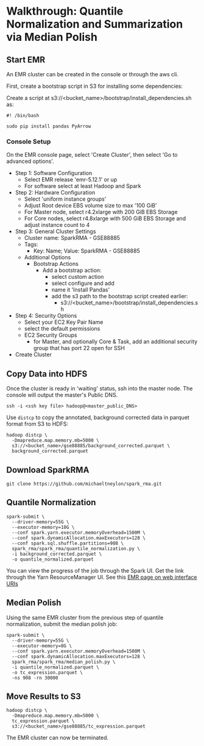 # Walkthrough: Quantile Normalization and Summarization via Median Polish

## Start EMR

An EMR cluster can be created in the console or through the aws cli.

First, create a bootstrap script in S3 for installing some dependencies:

Create a script at s3://<bucket_name>/bootstrap/install_dependencies.sh as:

```
#! /bin/bash

sudo pip install pandas PyArrow
```

### Console Setup

On the EMR console page, select 'Create Cluster', then select 'Go to advanced options'.

- Step 1: Software Configuration
  - Select EMR release 'emr-5.12.1' or up
  - For software select at least Hadoop and Spark
- Step 2: Hardware Configuration
  - Select 'uniform instance groups'
  - Adjust Root device EBS volume size to max '100 GiB'
  - For Master node, select r4.2xlarge with 200 GiB EBS Storage
  - For Core nodes, select r4.8xlarge with 500 GiB EBS Storage and adjust instance count to 4
- Step 3: General Cluster Settings
  - Cluster name: SparkRMA - GSE88885
  - Tags:
    - Key: Name; Value: SparkRMA - GSE88885
  - Additional Options
    - Bootstrap Actions
      - Add a bootstrap action:
        - select custom action
        - select configure and add
        - name it 'Install Pandas'
        - add the s3 path to the bootstrap script created earlier:
          - s3://<bucket_name>/bootstrap/install_dependencies.sh
- Step 4: Security Options
  - Select your EC2 Key Pair Name
  - select the default permissions
  - EC2 Security Groups
    - for Master, and optionally Core & Task, add an additional security group that has port 22 open for SSH
- Create Cluster

## Copy Data into HDFS

Once the cluster is ready in 'waiting' status, ssh into the master node. The console will output the master's Public DNS.

`ssh -i <ssh key file> hadoop@<master_public_DNS>`

Use `distcp` to copy the annotated, background corrected data in parquet format from S3 to HDFS:

```
hadoop distcp \
  -Dmapreduce.map.memory.mb=5000 \
  s3://<bucket_name>/gse88885/background_corrected.parquet \
  background_corrected.parquet
```

## Download SparkRMA

`git clone https://github.com/michaeltneylon/spark_rma.git`

## Quantile Normalization

```
spark-submit \
  --driver-memory=55G \
  --executor-memory=10G \
  --conf spark.yarn.executor.memoryOverhead=1500M \
  --conf spark.dynamicAllocation.maxExecutors=128 \
  --conf spark.sql.shuffle.partitions=908 \
  spark_rma/spark_rma/quantile_normalization.py \
  -i background_corrected.parquet \
  -o quantile_normalized.parquet
```

You can view the progress of the job through the Spark UI. Get the link through the Yarn ResourceManager UI.
See this [EMR page on web interface URIs](https://docs.aws.amazon.com/emr/latest/ManagementGuide/emr-web-interfaces.html)

## Median Polish

Using the same EMR cluster from the previous step of quantile normalization, submit the median polish job:

```
spark-submit \
  --driver-memory=55G \
  --executor-memory=8G \
  --conf spark.yarn.executor.memoryOverhead=1500M \
  --conf spark.dynamicAllocation.maxExecutors=128 \
  spark_rma/spark_rma/median_polish.py \
  -i quantile_normalized.parquet \
  -o tc_expression.parquet \
  -ns 908 -rn 30000
```

## Move Results to S3


```
hadoop distcp \
  -Dmapreduce.map.memory.mb=5000 \
  tc_expression.parquet \
  s3://<bucket_name>/gse88885/tc_expression.parquet
```

The EMR cluster can now be terminated.